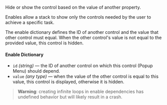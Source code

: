 Hide or show the control based on the value of another property.

Enables allow a stack to show only the controls needed by the user to achieve a specific task.

The enable dictionary defines the ID of another control and the value that other control must equal. When the other control's value is not equal to the provided value, this control is hidden.

#### Enable Dictionary
 * `id` *(string)* — the ID of another control on which this control (Popup Menu) should depend.
 * `value` *(any type)* — when the value of the other control is equal to this value, this control is displayed, otherwise it is hidden.
 
> **Warning**: creating infinite loops in enable dependencies has undefined behavior but will likely result in a crash.